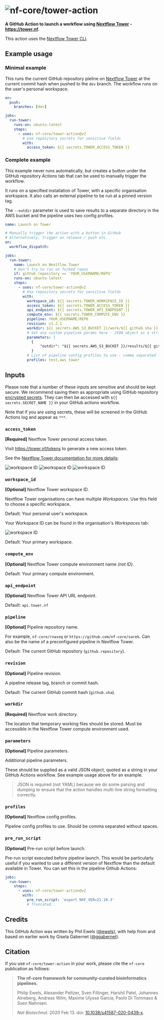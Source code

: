 # ![nf-core/tower-action](img/nfcore-toweraction_logo.png)

**A GitHub Action to launch a workflow using [Nextflow Tower](https://tower.nf) - <https://tower.nf>.**

This action uses the [Nextflow Tower CLI](https://github.com/seqeralabs/tower-cli/).

## Example usage

### Minimal example

This runs the current GitHub repository pieline on [Nextflow Tower](https://tower.nf) at the current commit hash when pushed to the `dev` branch. The workflow runs on the user's personal workspace.

```yaml
on:
  push:
    branches: [dev]

jobs:
  run-tower:
    runs-on: ubuntu-latest
    steps:
      - uses: nf-core/tower-action@v2
        # Use repository secrets for sensitive fields
        with:
          access_token: ${{ secrets.TOWER_ACCESS_TOKEN }}
```

### Complete example

This example never runs automatically, but creates a button under the GitHub repository _Actions_ tab that can be used to manually trigger the workflow.

It runs on a specified installation of Tower, with a specific organisation workspace. It also calls an external pipeline to be run at a pinned version tag.

The `--outdir` parameter is used to save results to a separate directory in the AWS bucket and the pipeline uses two config profiles.

```yaml
name: Launch on Tower

# Manually trigger the action with a button in GitHub
# Alternatively, trigger on release / push etc.
on:
  workflow_dispatch:

jobs:
  run-tower:
    name: Launch on Nextflow Tower
    # Don't try to run on forked repos
    if: github.repository == 'YOUR_USERNAME/REPO'
    runs-on: ubuntu-latest
    steps:
      - uses: nf-core/tower-action@v2
        # Use repository secrets for sensitive fields
        with:
          workspace_id: ${{ secrets.TOWER_WORKSPACE_ID }}
          access_token: ${{ secrets.TOWER_ACCESS_TOKEN }}
          api_endpoint: ${{ secrets.TOWER_API_ENDPOINT }}
          compute_env: ${{ secrets.TOWER_COMPUTE_ENV }}
          pipeline: YOUR_USERNAME/REPO
          revision: v1.2.1
          workdir: ${{ secrets.AWS_S3_BUCKET }}/work/${{ github.sha }}
          # Set any custom pipeline params here - JSON object as a string
          parameters: |
            {
                "outdir": "${{ secrets.AWS_S3_BUCKET }}/results/${{ github.sha }}"
            }
          # List of pipeline config profiles to use - comma separated list as a string
          profiles: test,aws_tower
```

## Inputs

Please note that a number of these inputs are sensitive and should be kept secure. We recommend saving them as appropriate using GitHub repository [encrypted secrets](https://docs.github.com/en/actions/reference/encrypted-secrets). They can then be accessed with `${{ secrets.SECRET_NAME }}` in your GitHub actions workflow.

Note that if you are using secrets, these will be screened in the GitHub Actions log and appear as `***`.

### `access_token`

**[Required]** Nextflow Tower personal access token.

Visit <https://tower.nf/tokens> to generate a new access token.

See the [Nextflow Tower documentation for more details](https://help.tower.nf/getting-started/usage/#via-nextflow-run-command):

![workspace ID](img/usage_create_token.png)
![workspace ID](img/usage_name_token.png)
![workspace ID](img/usage_token.png)

### `workspace_id`

**[Optional]** Nextflow Tower workspace ID.

Nextflow Tower organisations can have multiple _Workspaces_. Use this field to choose a specific workspace.

Default: Your personal user's workspace.

Your Workspace ID can be found in the organisation's _Workspaces_ tab:

![workspace ID](img/workspace_id.png)

Default: Your primary workspace.

### `compute_env`

**[Optional]** Nextflow Tower compute environment name _(not ID)_.

Default: Your primary compute environment.

### `api_endpoint`

**[Optional]** Nextflow Tower API URL endpoint.

Default: `api.tower.nf`

### `pipeline`

**[Optional]** Pipeline repository name.

For example, `nf-core/rnaseq` or `https://github.com/nf-core/sarek`.
Can also be the name of a preconfigured pipeline in Nextflow Tower.

Default: The current GitHub repository (`github.repository`).

### `revision`

**[Optional]** Pipeline revision.

A pipeline release tag, branch or commit hash.

Default: The current GitHub commit hash (`github.sha`).

### `workdir`

**[Required]** Nextflow work directory.

The location that temporary working files should be stored. Must be accessible in the Nextflow Tower compute environment used.

### `parameters`

**[Optional]** Pipeline parameters.

Additional pipeline parameters.

These should be supplied as a valid JSON object, quoted as a string in your GitHub Actions workflow. See example usage above for an example.

> JSON is required (not YAML) because we do some parsing and dumping to ensure that the action handles multi-line string formatting correctly.

### `profiles`

**[Optional]** Nextflow config profiles.

Pipeline config profiles to use. Should be comma separated without spaces.

### `pre_run_script`

**[Optional]** Pre-run script before launch.

Pre-run script executed before pipeline launch. This would be particularly useful if you wanted to use a different version of Nextflow than the default available in Tower. You can set this in the pipeline Github Actions:

```yaml
jobs:
  run-tower:
    steps:
      - uses: nf-core/tower-action@v2
        with:
          pre_run_script: 'export NXF_VER=21.10.3'
          # Truncated..
```

## Credits

This GitHub Action was written by Phil Ewels ([@ewels](https://github.com/ewels)), with help from and based on earlier work by Gisela Gabernet ([@ggabernet](https://github.com/ggabernet)).

## Citation

If you use `nf-core/tower-action` in your work, please cite the `nf-core` publication as follows:

> **The nf-core framework for community-curated bioinformatics pipelines.**
>
> Philip Ewels, Alexander Peltzer, Sven Fillinger, Harshil Patel, Johannes Alneberg, Andreas Wilm, Maxime Ulysse Garcia, Paolo Di Tommaso & Sven Nahnsen.
>
> _Nat Biotechnol._ 2020 Feb 13. doi: [10.1038/s41587-020-0439-x](https://dx.doi.org/10.1038/s41587-020-0439-x).
